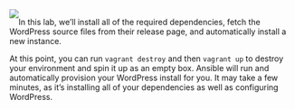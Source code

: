 <img style="float: left;" src="https://user-images.githubusercontent.com/21102559/37881960-a21cb032-306c-11e8-8123-f95b4d39af4d.png">


In this lab, we’ll install all of the required dependencies, fetch the WordPress source files from their release page, and automatically install a new instance.

At this point, you can run `vagrant destroy` and then `vagrant up` to destroy your environment and spin it up as an empty box. Ansible will run and automatically provision your WordPress install for you. It may take a few minutes, as it’s installing all of your dependencies as well as configuring WordPress.
